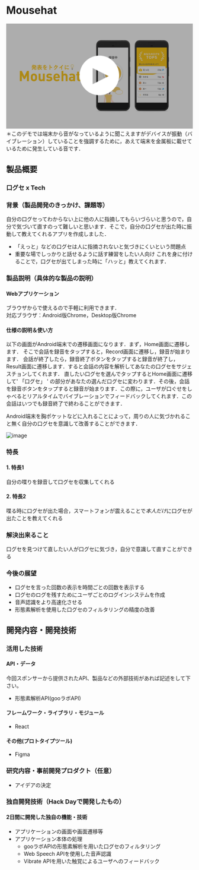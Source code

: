 # Mousehat

[![Product Name](image.png)](https://www.youtube.com/watch?v=G5rULR53uMk)
＊このデモでは端末から音がなっているように聞こえますがデバイスが振動（バイブレーション）していることを強調するために，あえて端末を金属板に載せているために発生している音です．
## 製品概要
### 口グセ x Tech

### 背景（製品開発のきっかけ、課題等）
自分の口グセってわからない上に他の人に指摘してもらいづらいと思うので，自分で気づいて直すのって難しいと思います．そこで，自分の口グセが出た時に振動して教えてくれるアプリを作成しました．
- 「えっと」などの口グセは人に指摘されないと気づきにくいという問題点
-  重要な場でしっかりと話せるように話す練習をしたい人向け
これを身に付けることで，口グセが出てしまった時に「ハッと」教えてくれます．
### 製品説明（具体的な製品の説明）

#### Webアプリケーション  
ブラウザからで使えるので手軽に利用できます．  
対応ブラウザ：Android版Chrome，Desktop版Chrome  

#### 仕様の説明＆使い方
以下の画面がAndroid端末での遷移画面になります．まず，Home画面に遷移します．
そこで会話を録音をタップすると，Record画面に遷移し，録音が始まります．
会話が終了したら，録音終了ボタンをタップすると録音が終了し，Result画面に遷移します．すると会話の内容を解析してあなたの口グセをサジェスチョンしてくれます．
直したい口グセを選んでタップするとHome画面に遷移して' 「口グセ」 ' の部分があなたの選んだ口グセに変わります．その後，会話を録音ボタンをタップすると録音が始まります．この際に，ユーザが口ぐせをしゃべるとリアルタイムでバイブレーションでフィードバックしてくれます．この会話はいつでも録音終了で終わることができます．  

Android端末を胸ポケットなどに入れることによって，周りの人に気づかれること無く自分の口グセを意識して改善することができます．

![image](https://user-images.githubusercontent.com/29916489/67154579-c7115c80-f339-11e9-9e3b-efbd20578ea6.png)

### 特長

#### 1. 特長1  
自分の喋りを録音して口グセを収集してくれる  

#### 2. 特長2  
喋る時に口グセが出た場合，スマートフォンが震えることで*本人だけ*に口グセが出たことを教えてくれる  


### 解決出来ること  
口グセを見つけて直したい人が口グセに気づき，自分で意識して直すことができる    

### 今後の展望  
- 口グセを言った回数の表示を時間ごとの回数を表示する  
- 口グセのログを残すためにユーザごとのログインシステムを作成  
- 音声認識をより高速化させる  
- 形態素解析を使用した口グセのフィルタリングの精度の改善  

## 開発内容・開発技術  
### 活用した技術  
#### API・データ  
今回スポンサーから提供されたAPI、製品などの外部技術があれば記述をして下さい。  

* 形態素解析API(gooラボAPI)  

#### フレームワーク・ライブラリ・モジュール
* React  

#### その他(プロトタイプツール)
* Figma  

### 研究内容・事前開発プロダクト（任意）

* アイデアの決定  

### 独自開発技術（Hack Dayで開発したもの） 
#### 2日間に開発した独自の機能・技術  
* アプリケーションの画面や画面遷移等  
* アプリケーション本体の処理  
  * gooラボAPIの形態素解析を用いた口グセのフィルタリング  
  * Web Speech APIを使用した音声認識  
  * Vibrate APIを用いた触覚によるユーザへのフィードバック  